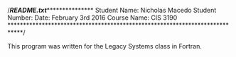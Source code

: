 /*************************README.txt****************************************
Student Name: Nicholas Macedo                Student Number: 
Date: February 3rd 2016                      Course Name: CIS 3190
****************************************************************************/

This program was written for the Legacy Systems class in Fortran.
